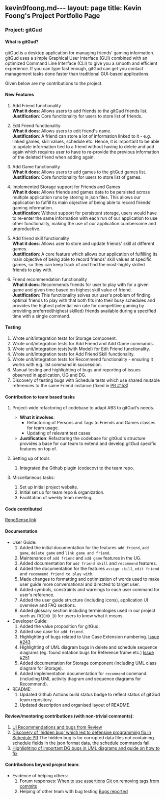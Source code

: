 kevin9foong.md---
layout: page
title: Kevin Foong's Project Portfolio Page
---

### Project: gitGud

#### What is gitGud?

gitGud is a desktop application for managing friends' gaming information. gitGud uses a simple Graphical User Interface
(GUI) combined with an optimized Command Line Interface (CLI) to give you a smooth and efficient experience. If you can
type fast enough, gitGud can get you contact management tasks done faster than traditional GUI-based applications.

Given below are my contributions to the project.

#### New Features
  1. Add Friend functionality <br>
     **What it does**: Allows users to add friends to the gitGud friends list.<br>
     **Justification**: Core functionality for users to store list of friends.  
     
  2. Edit Friend functionality <br>
     **What it does**: Allows users to edit friend's name.<br>
     **Justification**: A friend can store a lot of information linked to it - e.g. linked games, skill values, schedule etc. 
     Hence, it is important to be able to update information tied to a friend without having to delete and add again which 
     requires user to have to re-provide the previous information of the deleted friend when adding again.
     
  3. Add Game functionality <br>
     **What it does**: Allows users to add games to the gitGud games list.<br>
     **Justification**: Core functionality for users to store list of games. 
     
  4. Implemented Storage support for Friends and Games <br>
     **What it does**: Allows friends and games data to be persisted across multiple application runs by storing in json files. This 
     allows our application to fulfill its main objective of being able to record friends' gaming information.<br>
     **Justification**: Without support for persistent storage, users would have to re-enter the same information with each run of 
     our application to use other functionality, making the use of our application cumbersome and unproductive.
     
  5. Add friend skill functionality <br>
     **What it does**: Allows user to store and update friends' skill at different games.<br>
     **Justification**: A core feature which allows our application of fulfilling its main objective of being able to record friends' 
     skill values at specific games, so they can keep track of and find the most-highly skilled friends to play with.
     
  6. Friend recommendation functionality <br>
     **What it does**: Recommends friends for user to play with for a given game and given time based on highest skill value of friend.<br>
     **Justification**: This functionality solves our user's problem of finding optimal friends to play with that both fits into their busy schedules and 
     provides the highest potential win rate for competitive gaming by providing preferred(highest skilled) friends available during a specified time 
     with a single command.

#### Testing 
  1. Wrote unit/integration tests for Storage component.
  2. Wrote unit/integration tests for Add Friend and Add Game commands.
  3. Wrote unit/integration tests(with Model) for Edit Friend functionality.
  4. Wrote unit/integration tests for Add Friend Skill functionality.
  5. Wrote unit/integration tests for Recommend functionality - ensuring it works with e.g. list command in succession.
  6. Manual testing and highlighting of bugs and reporting of issues observed in application, UG and DG.
  7. Discovery of testing bugs with Schedule tests which use shared mutable references to the same Friend instance 
     (fixed in [PR #153](https://github.com/AY2122S1-CS2103T-W13-4/tp/pull/153/files))  

#### Contribution to team based tasks
1. Project-wide refactoring of codebase to adapt AB3 to gitGud's needs. <br>
    * **What it involves**:
      * Refactoring of Persons and Tags to Friends and Games classes for team usage.
      * Updating of relevant test cases
    * **Justification**: Refactoring the codebase for gitGud's structure provides a base for our team to extend and develop gitGud specific features on top of.

2. Setting up of tools 
   1. Integrated the Github plugin (codecov) to the team repo.

3. Miscellaneous tasks: 
   1. Set up initial project website.
   2. Initial set up for team repo & organization.
   3. Facilitation of weekly team meeting. 

#### Code contributed 
  [RepoSense link](https://nus-cs2103-ay2122s1.github.io/tp-dashboard/?search=kevin9foong&sort=groupTitle&sortWithin=title&since=2021-09-17&timeframe=commit&mergegroup=&groupSelect=groupByRepos&breakdown=false)

#### Documentation
  * User Guide:
    1. Added the initial documentation for the features `add friend`, `add game`, `delete game` and 
       `link game and friend`.
    2. Maintenance of `add friend` and `add game` features in the UG.  
    3. Added documentation for `add friend skill` and `recommend` features. 
    4. Added the documentation for the features `assign skill`, `edit friend` and `recommend friend to play with`.
    5. Made changes to formatting and optimization of words used to make user guide more conversational and directed to target user. 
    6. Added symbols, constraints and warnings to each user command for user's reference. 
    7. Added the user guide structure (including icons), application UI overview and FAQ sections. 
    8. Added glossary section including terminologies used in our project such as `FRIEND_ID` for users to know what it means. 
  * Developer Guide:
    1. Added the value proposition for gitGud.
    2. Added use case for `add friend`.
    3. Highlighting of bugs related to Use Case Extension numbering. [Issue #243](https://github.com/AY2122S1-CS2103T-W13-4/tp/issues/243)  
    4. Highlighting of UML diagram bugs in delete and schedule sequence diagrams (eg. found notation bugs for Reference frame etc.) [Issue #251](https://github.com/AY2122S1-CS2103T-W13-4/tp/issues/251)
    5. Added documentation for Storage component (including UML class diagram for Storage). 
    6. Added implementation documentation for `recommend` command (including UML activity diagram and sequence diagrams for Recommend). 
  * README:
    1. Updated Github Actions build status badge to reflect status of gitGud team repository.
    2. Updated description and organised layout of README.

#### Review/mentoring contributions (with non-trivial comments): 
1. [Ui Recommendations and bugs from Review](https://github.com/AY2122S1-CS2103T-W13-4/tp/pull/107)
2. [Discovery of 'hidden bug' which led to defensive programming fix in Schedule PR](https://github.com/AY2122S1-CS2103T-W13-4/tp/pull/113)
      The hidden bug is for corrupted data files not containing schedule fields in the json format data, the schedule commands fail.
3. [Highlighting of important DG bugs in UML diagrams and guide on how to fix](https://github.com/AY2122S1-CS2103T-W13-4/tp/pull/255)

#### Contributions beyond project team:
* Evidence of helping others: 
  1. Forum responses:
  [When to use assertions](https://github.com/nus-cs2103-AY2122S1/forum/issues/190#issuecomment-913379752)
  [Git on removing tags from commits](https://github.com/nus-cs2103-AY2122S1/forum/issues/24#issuecomment-899956054)
  2. Helping of other team with bug testing
  [Bugs reported](https://docs.google.com/document/d/1nXaZGo2nbEuU-jgpz8IDph73P4WFkGlo9_yW_paeNDE/edit)
